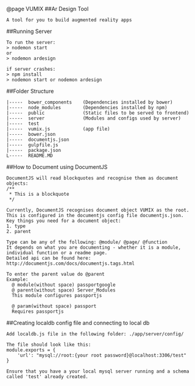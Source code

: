 @page VUMIX
##Ar Design Tool

	A tool for you to build augmented reality apps

##Running Server

	To run the server:
	> nodemon start 
	or
	> nodemon ardesign

	if server crashes:
	> npm install
	> nodemon start or nodemon ardesign

##Folder Structure

	|-----	bower_components	(Dependencies installed by bower)
	|-----	node_modules		(Dependencies installed by npm) 
	|-----	public		 		(Static files to be served to frontend) 
	|-----	server				(Modules and configs used by server)
	|-----	test							
	|-----	vumix.js			(app file)
	|-----	bower.json
	|-----	documentjs.json
	|-----	gulpfile.js
	|-----	package.json		
	L-----	README.MD 			

##How to Document using DocumentJS

	DocumentJS will read blockquotes and recognise them as document objects:
	/**
	 * This is a blockquote
	 */

	Currently, DocumentJS recognises document object VUMIX as the root. This is configured in the documentjs config file documentjs.json. 
	Key things you need for a document object:
	1. type 
	2. parent

	Type can be any of the following: @module/ @page/ @function
	It depends on what you are documenting - whether it is a module, individual function or a readme page. 
	Detailed api can be found here: http://documentjs.com/docs/documentjs.tags.html

	To enter the parent value do @parent
	Example: 
	  @ module(without space) passportgoogle  
	  @ parent(without space) Server_Modules
	  This module configures passportjs 
	 
	  @ param(without space) passport 
	  Requires passportjs

##Creating localdb config file and connecting to local db

	Add localdb.js file in the following folder: ./app/server/config/
	
	The file should look like this:
	module.exports = {
		'url': "mysql://root:{your root password}@localhost:3306/test"
	}

	Ensure that you have a your local mysql server running and a schema called 'test' already created.
